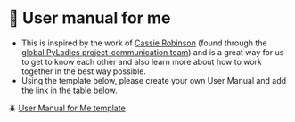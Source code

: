 # 🚀 User manual for me

- This is inspired by the work of [Cassie Robinson](https://medium.com/@cassierobinson/a-user-manual-for-me-d3a851fbc694)
(found through the [global PyLadies project-communication team](https://github.com/pyladies/project-communications/tree/06804f0cbcd6380bbda0b1662ad260ab82e8b971/user-manual-for-me))
and is a great way for us to get to know each other and also learn more about how to work together in the best way possible.
- Using the template below, please create your own User Manual and add the link in the table below.

:beetle: [User Manual for Me template](user-manual-for-me-template.md)

